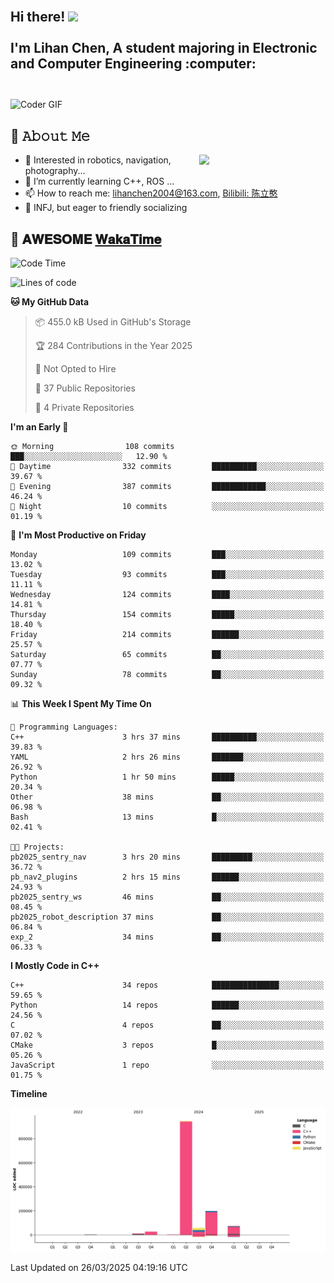 <h2 align="left">
 <abc>
  <br>Hi there! <img src="https://user-images.githubusercontent.com/42378118/110234147-e3259600-7f4e-11eb-95be-0c4047144dea.gif" width="30"><br>
  <br> I'm Lihan Chen, A student majoring in Electronic and Computer Engineering :computer:<br>
  <br>
 </abc>
</h2>

<img align="center" src="https://media.giphy.com/media/SWoSkN6DxTszqIKEqv/giphy.gif" alt="Coder GIF" width="500">

## :book: 𝙰𝚋𝚘𝚞𝚝 𝙼𝚎

<img align="right" width="40%" src="https://github-readme-stats.vercel.app/api?username=LihanChen2004&show_icons=true&icon_color=CE1D2D&text_color=718096&bg_color=ffffff&hide_title=true" />

- 🌟 Interested in robotics, navigation, photography...
- 🌱 I’m currently learning C++, ROS ... 
- 📫 How to reach me: lihanchen2004@163.com, [Bilibili: 陈立憨](https://space.bilibili.com/170786212)
- 👯 INFJ, but eager to friendly socializing

## 📜 𝐀𝐖𝐄𝐒𝐎𝐌𝐄 [𝐖𝐚𝐤𝐚𝐓𝐢𝐦𝐞](https://github.com/anmol098/waka-readme-stats)

<!--START_SECTION:waka-->
![Code Time](http://img.shields.io/badge/Code%20Time-984%20hrs%2036%20mins-blue)

![Lines of code](https://img.shields.io/badge/From%20Hello%20World%20I%27ve%20Written-1.3%20million%20lines%20of%20code-blue)

**🐱 My GitHub Data** 

> 📦 455.0 kB Used in GitHub's Storage 
 > 
> 🏆 284 Contributions in the Year 2025
 > 
> 🚫 Not Opted to Hire
 > 
> 📜 37 Public Repositories 
 > 
> 🔑 4 Private Repositories 
 > 
**I'm an Early 🐤** 

```text
🌞 Morning                108 commits         ███░░░░░░░░░░░░░░░░░░░░░░   12.90 % 
🌆 Daytime                332 commits         ██████████░░░░░░░░░░░░░░░   39.67 % 
🌃 Evening                387 commits         ████████████░░░░░░░░░░░░░   46.24 % 
🌙 Night                  10 commits          ░░░░░░░░░░░░░░░░░░░░░░░░░   01.19 % 
```
📅 **I'm Most Productive on Friday** 

```text
Monday                   109 commits         ███░░░░░░░░░░░░░░░░░░░░░░   13.02 % 
Tuesday                  93 commits          ███░░░░░░░░░░░░░░░░░░░░░░   11.11 % 
Wednesday                124 commits         ████░░░░░░░░░░░░░░░░░░░░░   14.81 % 
Thursday                 154 commits         █████░░░░░░░░░░░░░░░░░░░░   18.40 % 
Friday                   214 commits         ██████░░░░░░░░░░░░░░░░░░░   25.57 % 
Saturday                 65 commits          ██░░░░░░░░░░░░░░░░░░░░░░░   07.77 % 
Sunday                   78 commits          ██░░░░░░░░░░░░░░░░░░░░░░░   09.32 % 
```


📊 **This Week I Spent My Time On** 

```text
💬 Programming Languages: 
C++                      3 hrs 37 mins       ██████████░░░░░░░░░░░░░░░   39.83 % 
YAML                     2 hrs 26 mins       ███████░░░░░░░░░░░░░░░░░░   26.92 % 
Python                   1 hr 50 mins        █████░░░░░░░░░░░░░░░░░░░░   20.34 % 
Other                    38 mins             ██░░░░░░░░░░░░░░░░░░░░░░░   06.98 % 
Bash                     13 mins             █░░░░░░░░░░░░░░░░░░░░░░░░   02.41 % 

🐱‍💻 Projects: 
pb2025_sentry_nav        3 hrs 20 mins       █████████░░░░░░░░░░░░░░░░   36.72 % 
pb_nav2_plugins          2 hrs 15 mins       ██████░░░░░░░░░░░░░░░░░░░   24.93 % 
pb2025_sentry_ws         46 mins             ██░░░░░░░░░░░░░░░░░░░░░░░   08.45 % 
pb2025_robot_description 37 mins             ██░░░░░░░░░░░░░░░░░░░░░░░   06.84 % 
exp_2                    34 mins             ██░░░░░░░░░░░░░░░░░░░░░░░   06.33 % 
```

**I Mostly Code in C++** 

```text
C++                      34 repos            ███████████████░░░░░░░░░░   59.65 % 
Python                   14 repos            ██████░░░░░░░░░░░░░░░░░░░   24.56 % 
C                        4 repos             ██░░░░░░░░░░░░░░░░░░░░░░░   07.02 % 
CMake                    3 repos             █░░░░░░░░░░░░░░░░░░░░░░░░   05.26 % 
JavaScript               1 repo              ░░░░░░░░░░░░░░░░░░░░░░░░░   01.75 % 
```



**Timeline**

![Lines of Code chart](https://raw.githubusercontent.com/LihanChen2004/LihanChen2004/main/assets/bar_graph.png)


 Last Updated on 26/03/2025 04:19:16 UTC
<!--END_SECTION:waka-->

<!--
**LihanChen2004/LihanChen2004** is a ✨ _special_ ✨ repository because its `README.md` (this file) appears on your GitHub profile.

Here are some ideas to get you started:

- 🔭 I’m currently working on ...
- 🌱 I’m currently learning ...
- 👯 I’m looking to collaborate on ...
- 🤔 I’m looking for help with ...
- 💬 Ask me about ...
- 📫 How to reach me: ...
- 😄 Pronouns: ...
- ⚡ Fun fact: ...
-->

